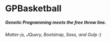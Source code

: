 # GPBasketball
##### Genetic Programming meets the free throw line.
###### Matter-js, JQuery, Bootstrap, Sass, and Gulp :)
